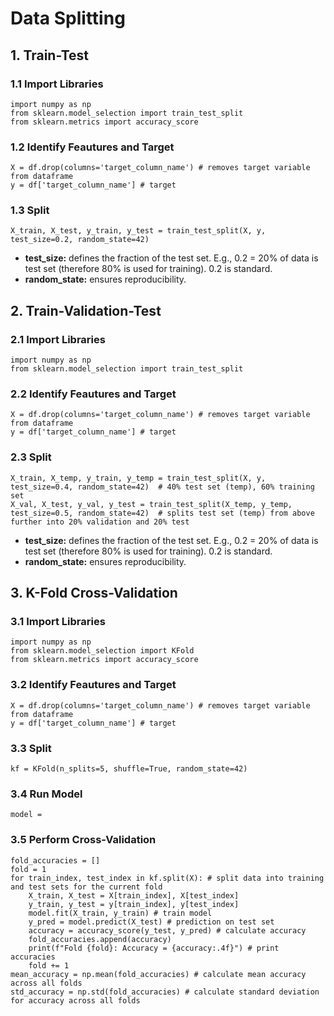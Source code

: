 # Data Splitting
## 1. Train-Test
### 1.1 Import Libraries
    import numpy as np
    from sklearn.model_selection import train_test_split
    from sklearn.metrics import accuracy_score
### 1.2 Identify Feautures and Target
    X = df.drop(columns='target_column_name') # removes target variable from dataframe
    y = df['target_column_name'] # target
### 1.3 Split
    X_train, X_test, y_train, y_test = train_test_split(X, y, test_size=0.2, random_state=42)
* **test_size:** defines the fraction of the test set. E.g., 0.2 = 20% of data is test set (therefore 80% is used for training). 0.2 is standard.
* **random_state:** ensures reproducibility.
## 2. Train-Validation-Test
### 2.1 Import Libraries
    import numpy as np
    from sklearn.model_selection import train_test_split
### 2.2 Identify Feautures and Target
    X = df.drop(columns='target_column_name') # removes target variable from dataframe
    y = df['target_column_name'] # target
### 2.3 Split
    X_train, X_temp, y_train, y_temp = train_test_split(X, y, test_size=0.4, random_state=42)  # 40% test set (temp), 60% training set
    X_val, X_test, y_val, y_test = train_test_split(X_temp, y_temp, test_size=0.5, random_state=42)  # splits test set (temp) from above further into 20% validation and 20% test
* **test_size:** defines the fraction of the test set. E.g., 0.2 = 20% of data is test set (therefore 80% is used for training). 0.2 is standard.
* **random_state:** ensures reproducibility.
## 3. K-Fold Cross-Validation
### 3.1 Import Libraries
    import numpy as np
    from sklearn.model_selection import KFold
    from sklearn.metrics import accuracy_score
### 3.2 Identify Feautures and Target
    X = df.drop(columns='target_column_name') # removes target variable from dataframe
    y = df['target_column_name'] # target
### 3.3 Split
    kf = KFold(n_splits=5, shuffle=True, random_state=42)
### 3.4 Run Model
    model =
### 3.5 Perform Cross-Validation
    fold_accuracies = []
    fold = 1
    for train_index, test_index in kf.split(X): # split data into training and test sets for the current fold
        X_train, X_test = X[train_index], X[test_index]
        y_train, y_test = y[train_index], y[test_index]
        model.fit(X_train, y_train) # train model
        y_pred = model.predict(X_test) # prediction on test set
        accuracy = accuracy_score(y_test, y_pred) # calculate accuracy
        fold_accuracies.append(accuracy)
        print(f"Fold {fold}: Accuracy = {accuracy:.4f}") # print accuracies
        fold += 1
    mean_accuracy = np.mean(fold_accuracies) # calculate mean accuracy across all folds
    std_accuracy = np.std(fold_accuracies) # calculate standard deviation for accuracy across all folds
